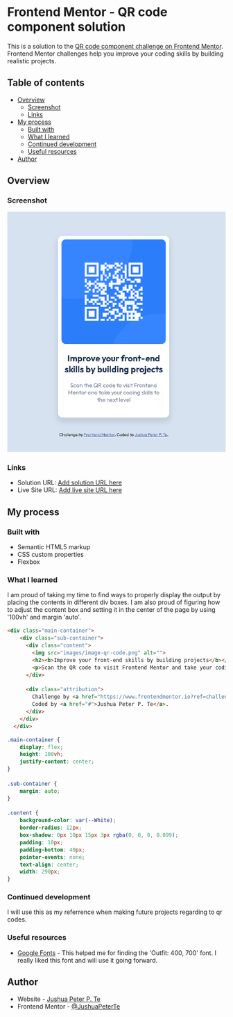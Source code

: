 # Frontend Mentor - QR code component solution

This is a solution to the [QR code component challenge on Frontend Mentor](https://www.frontendmentor.io/challenges/qr-code-component-iux_sIO_H). Frontend Mentor challenges help you improve your coding skills by building realistic projects. 

## Table of contents

- [Overview](#overview)
  - [Screenshot](#screenshot)
  - [Links](#links)
- [My process](#my-process)
  - [Built with](#built-with)
  - [What I learned](#what-i-learned)
  - [Continued development](#continued-development)
  - [Useful resources](#useful-resources)
- [Author](#author)

## Overview

### Screenshot

![](image.png)

### Links

- Solution URL: [Add solution URL here](https://github.com/JushuaPeterTe/Frontend-Mentor-Challenge---QR-Code-Component)
- Live Site URL: [Add live site URL here](https://jushuapeterte.github.io/Frontend-Mentor-Challenge---QR-Code-Component/qr-code-component-main/)

## My process

### Built with

- Semantic HTML5 markup
- CSS custom properties
- Flexbox

### What I learned

I am proud of taking my time to find ways to properly display the output by placing the contents in different div boxes. I am also proud of figuring how to adjust the content box and setting it in the center of the page by using '100vh' and margin 'auto'.

```html
<div class="main-container">
    <div class="sub-container">
      <div class="content">
        <img src="images/image-qr-code.png" alt="">
        <h2><b>Improve your front-end skills by building projects</b></h2>
        <p>Scan the QR code to visit Frontend Mentor and take your coding skills to the next level</p>
      </div>
  
      <div class="attribution">
        Challenge by <a href="https://www.frontendmentor.io?ref=challenge" target="_blank">Frontend Mentor</a>. 
        Coded by <a href="#">Jushua Peter P. Te</a>.
      </div>
    </div>
  </div>
```
```css
.main-container {
    display: flex;
    height: 100vh;
    justify-content: center;
}

.sub-container {
    margin: auto;
}

.content {
    background-color: var(--White);
    border-radius: 12px;
    box-shadow: 0px 10px 15px 3px rgba(0, 0, 0, 0.099);
    padding: 10px;
    padding-bottom: 40px;
    pointer-events: none;
    text-align: center;
    width: 290px;
}
```

### Continued development

I will use this as my referrence when making future projects regarding to qr codes.

### Useful resources

- [Google Fonts](https://fonts.google.com/) - This helped me for finding the 'Outfit: 400, 700' font. I really liked this font and will use it going forward.

## Author

- Website - [Jushua Peter P. Te](https://jushuapeterte.github.io/Frontend-Mentor-Challenge---QR-Code-Component/qr-code-component-main/)
- Frontend Mentor - [@JushuaPeterTe](https://www.frontendmentor.io/profile/JushuaPeterTe)
